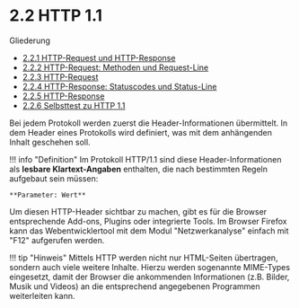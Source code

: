 # 2.2 HTTP 1.1

Gliederung

- [2.2.1 HTTP-Request und HTTP-Response](2.2.1HTTP-RequestundHTTP-Response.md)<br>
- [2.2.2 HTTP-Request: Methoden und Request-Line](2.2.2HTTP-RequestMethodenundRequest-Line.md)<br>
- [2.2.3 HTTP-Request](2.2.3HTTP-Request.md)<br>
- [2.2.4 HTTP-Response: Statuscodes und Status-Line](2.2.4HTTP-ResponseStatuscodesundStatus-Line.md)<br>
- [2.2.5 HTTP-Response](2.2.5HTTP-Response.md)<br>
- [2.2.6 Selbsttest zu HTTP 1.1](2.2.6SelbsttestzuHTTP1.1.md)


Bei jedem Protokoll werden zuerst die Header-Informationen übermittelt. In dem Header eines Protokolls wird definiert, was mit dem anhängenden Inhalt geschehen soll.

!!! info "Definition"
    Im Protokoll HTTP/1.1 sind diese Header-Informationen als **lesbare Klartext-Angaben** enthalten, die nach bestimmten Regeln aufgebaut sein müssen:
    
    **Parameter: Wert**

Um diesen HTTP-Header sichtbar zu machen, gibt es für die Browser entsprechende Add-ons, Plugins oder integrierte Tools. Im Browser Firefox kann das Webentwicklertool mit dem Modul "Netzwerkanalyse" einfach mit "F12" aufgerufen werden.

!!! tip "Hinweis"
    Mittels HTTP werden nicht nur HTML-Seiten übertragen, sondern auch viele weitere Inhalte. Hierzu werden sogenannte MIME-Types eingesetzt, damit der Browser die ankommenden Informationen (z.B. Bilder, Musik und Videos) an die entsprechend angegebenen Programmen weiterleiten kann.
